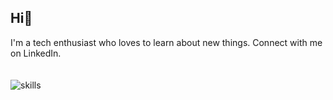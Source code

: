 ## Hi🖖
I'm a tech enthusiast who loves to learn about new things. Connect with me on LinkedIn.
<br>
<br>
<br>
![skills](https://user-images.githubusercontent.com/83776695/158038344-7ce15e15-7064-41b4-81b4-cd2a170edefa.png)


